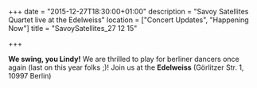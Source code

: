 +++
date = "2015-12-27T18:30:00+01:00"
description = "Savoy Satellites Quartet live at the Edelweiss"
location = ["Concert Updates", "Happening Now"]
title = "SavoySatellites_27 12 15"

+++

**We swing, you Lindy!** We are thrilled to play for berliner dancers once again (last on this year folks ;)!
Join us at the **Edelweiss** (Görlitzer Str. 1, 10997 Berlin)
